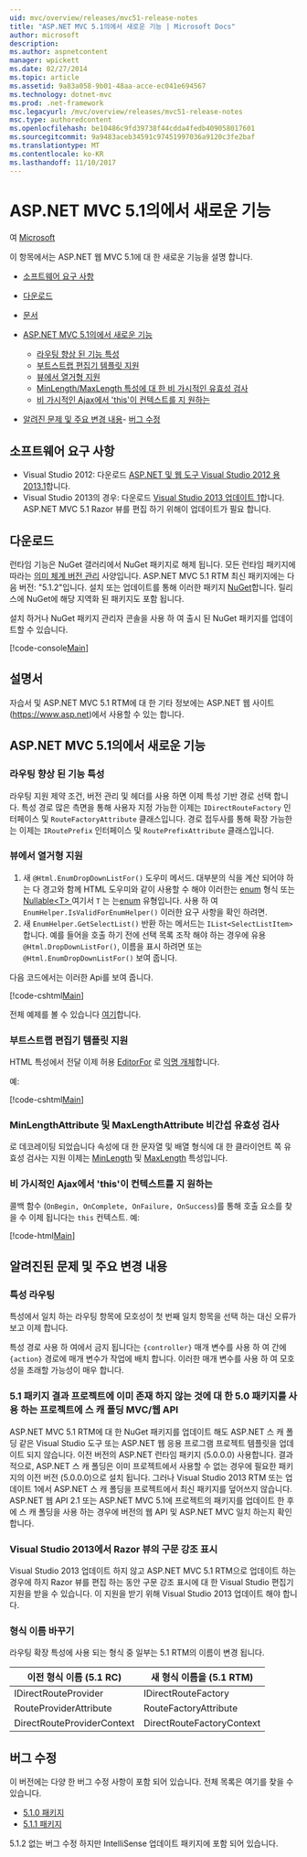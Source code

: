 ```yaml
---
uid: mvc/overview/releases/mvc51-release-notes
title: "ASP.NET MVC 5.1의에서 새로운 기능 | Microsoft Docs"
author: microsoft
description: 
ms.author: aspnetcontent
manager: wpickett
ms.date: 02/27/2014
ms.topic: article
ms.assetid: 9a83a058-9b01-48aa-acce-ec041e694567
ms.technology: dotnet-mvc
ms.prod: .net-framework
msc.legacyurl: /mvc/overview/releases/mvc51-release-notes
msc.type: authoredcontent
ms.openlocfilehash: be10486c9fd39738f44cdda4fedb409058017601
ms.sourcegitcommit: 9a9483aceb34591c97451997036a9120c3fe2baf
ms.translationtype: MT
ms.contentlocale: ko-KR
ms.lasthandoff: 11/10/2017
---
```

<a name="whats-new-in-aspnet-mvc-51"></a>ASP.NET MVC 5.1의에서 새로운 기능
====================
여 [Microsoft](https://github.com/microsoft)

이 항목에서는 ASP.NET 웹 MVC 5.1에 대 한 새로운 기능을 설명 합니다.

- [소프트웨어 요구 사항](#SoftwareRequirements)
- [다운로드](#download)
- [문서](#documentation)
- [ASP.NET MVC 5.1의에서 새로운 기능](#new-features)

    - [라우팅 향상 된 기능 특성](#AttributeRouting)
    - [부트스트랩 편집기 템플릿 지원](#Bootstrap)
    - [뷰에서 열거형 지원](#Enum)
    - [MinLength/MaxLength 특성에 대 한 비 가시적인 유효성 검사](#Unobtrusive)
    - [비 가시적인 Ajax에서 'this'이 컨텍스트를 지 원하는](#thisContext)
- [알려진 문제 및 주요 변경 내용](#KnownBreakingChanges)- [버그 수정](#bug-fixes)

<a id="SoftwareRequirements"></a>
## <a name="software-requirements"></a>소프트웨어 요구 사항

- Visual Studio 2012: 다운로드 [ASP.NET 및 웹 도구 Visual Studio 2012 용 2013.1](https://go.microsoft.com/fwlink/?LinkId=390062)합니다.
- Visual Studio 2013의 경우: 다운로드 [Visual Studio 2013 업데이트 1](https://go.microsoft.com/fwlink/?LinkId=390064)합니다. ASP.NET MVC 5.1 Razor 뷰를 편집 하기 위해이 업데이트가 필요 합니다.

<a id="download"></a>
## <a name="download"></a>다운로드

런타임 기능은 NuGet 갤러리에서 NuGet 패키지로 해제 됩니다. 모든 런타임 패키지에 따라는 [의미 체계 버전 관리](http://semver.org/) 사양입니다. ASP.NET MVC 5.1 RTM 최신 패키지에는 다음 버전: "5.1.2"입니다. 설치 또는 업데이트를 통해 이러한 패키지 [NuGet](http://www.nuget.org/packages/Microsoft.AspNet.Mvc/)합니다. 릴리스에 NuGet에 해당 지역화 된 패키지도 포함 됩니다.

설치 하거나 NuGet 패키지 관리자 콘솔을 사용 하 여 출시 된 NuGet 패키지를 업데이트할 수 있습니다.

[!code-console[Main](mvc51-release-notes/samples/sample1.cmd)]

<a id="documentation"></a>
## <a name="documentation"></a>설명서

자습서 및 ASP.NET MVC 5.1 RTM에 대 한 기타 정보에는 ASP.NET 웹 사이트 (https://www.asp.net)에서 사용할 수 있는 합니다. 

<a id="new-features"></a>
## <a name="new-features-in-aspnet-mvc-51"></a>ASP.NET MVC 5.1의에서 새로운 기능

<a id="AttributeRouting"></a>

### <a name="attribute-routing-improvements"></a>라우팅 향상 된 기능 특성

 라우팅 지원 제약 조건, 버전 관리 및 헤더를 사용 하면 이제 특성 기반 경로 선택 합니다. 특성 경로 많은 측면을 통해 사용자 지정 가능한 이제는 `IDirectRouteFactory` 인터페이스 및 `RouteFactoryAttribute` 클래스입니다. 경로 접두사를 통해 확장 가능한는 이제는 `IRoutePrefix` 인터페이스 및 `RoutePrefixAttribute` 클래스입니다. 

<a id="Enum"></a>

### <a name="enum-support-in-views"></a>뷰에서 열거형 지원

1. 새 `@Html.EnumDropDownListFor()` 도우미 메서드. 대부분의 식을 계산 되어야 하는 다 경고와 함께 HTML 도우미와 같이 사용할 수 해야 이러한는 [enum](https://msdn.microsoft.com/en-us/library/cc138362.aspx) 형식 또는 [Nullable&lt;T&gt; ](https://msdn.microsoft.com/en-us/library/2cf62fcy.aspx) 여기서 `T` 는 는[enum](https://msdn.microsoft.com/en-us/library/cc138362.aspx) 유형입니다. 사용 하 여 `EnumHelper.IsValidForEnumHelper()` 이러한 요구 사항을 확인 하려면.
2. 새 `EnumHelper.GetSelectList()` 반환 하는 메서드는 `IList<SelectListItem>`합니다. 예를 들어을 호출 하기 전에 선택 목록 조작 해야 하는 경우에 유용 `@Html.DropDownListFor()`, 이름을 표시 하려면 또는 `@Html.EnumDropDownListFor()` 보여 줍니다.

다음 코드에서는 이러한 Api를 보여 줍니다.

[!code-cshtml[Main](mvc51-release-notes/samples/sample2.cshtml)]

전체 예제를 볼 수 있습니다 [여기](https://aspnet.codeplex.com/SourceControl/latest#Samples/MVC/EnumSample/)합니다.

<a id="Bootstrap"></a>

### <a name="bootstrap-support-for-editor-templates"></a>부트스트랩 편집기 템플릿 지원

HTML 특성에서 전달 이제 허용 [EditorFor](https://msdn.microsoft.com/en-us/library/system.web.mvc.html.editorextensions.editorfor(v=vs.100).aspx) 로 [익명 개체](https://msdn.microsoft.com/en-us/library/bb397696.aspx)합니다.

예:

[!code-cshtml[Main](mvc51-release-notes/samples/sample3.cshtml)]

<a id="Unobtrusive"></a>

### <a name="unobtrusive-validation-for-minlengthattribute-and-maxlengthattribute"></a>MinLengthAttribute 및 MaxLengthAttribute 비간섭 유효성 검사

로 데코레이팅 되었습니다 속성에 대 한 문자열 및 배열 형식에 대 한 클라이언트 쪽 유효성 검사는 지원 이제는 [MinLength](https://msdn.microsoft.com/en-us/library/system.componentmodel.dataannotations.minlengthattribute(v=vs.110).aspx) 및 [MaxLength](https://msdn.microsoft.com/en-us/library/system.componentmodel.dataannotations.maxlengthattribute(v=vs.110).aspx) 특성입니다.

<a id="thisContext"></a>

### <a name="supporting-the-this-context-in-unobtrusive-ajax"></a>비 가시적인 Ajax에서 'this'이 컨텍스트를 지 원하는

콜백 함수 (`OnBegin, OnComplete, OnFailure, OnSuccess`)를 통해 호출 요소를 찾을 수 이제 됩니다는 `this` 컨텍스트. 예:

[!code-html[Main](mvc51-release-notes/samples/sample4.html)]

<a id="KnownBreakingChanges"></a>

## <a name="known-issues-and-breaking-changes"></a>알려진된 문제 및 주요 변경 내용

### <a name="attribute-routing"></a>특성 라우팅

특성에서 일치 하는 라우팅 항목에 모호성이 첫 번째 일치 항목을 선택 하는 대신 오류가 보고 이제 합니다.

특성 경로 사용 하 여에서 금지 됩니다는 `{controller}` 매개 변수를 사용 하 여 간에 `{action}` 경로에 매개 변수가 작업에 배치 합니다. 이러한 매개 변수를 사용 하 여 모호성을 초래할 가능성이 매우 합니다. 

### <a name="scaffolding-mvcweb-api-into-a-project-with-51-packages-results-in-50-packages-for-ones-that-dont-already-exist-in-the-project"></a>5.1 패키지 결과 프로젝트에 이미 존재 하지 않는 것에 대 한 5.0 패키지를 사용 하는 프로젝트에 스 캐 폴딩 MVC/웹 API

ASP.NET MVC 5.1 RTM에 대 한 NuGet 패키지를 업데이트 해도 ASP.NET 스 캐 폴딩 같은 Visual Studio 도구 또는 ASP.NET 웹 응용 프로그램 프로젝트 템플릿을 업데이트 되지 않습니다. 이전 버전의 ASP.NET 런타임 패키지 (5.0.0.0) 사용합니다. 결과적으로, ASP.NET 스 캐 폴딩은 이미 프로젝트에서 사용할 수 없는 경우에 필요한 패키지의 이전 버전 (5.0.0.0)으로 설치 됩니다. 그러나 Visual Studio 2013 RTM 또는 업데이트 1에서 ASP.NET 스 캐 폴딩을 프로젝트에서 최신 패키지를 덮어쓰지 않습니다. ASP.NET 웹 API 2.1 또는 ASP.NET MVC 5.1에 프로젝트의 패키지를 업데이트 한 후에 스 캐 폴딩을 사용 하는 경우에 버전의 웹 API 및 ASP.NET MVC 일치 하는지 확인 합니다. 

### <a name="syntax-highlighting-for-razor-views-in-visual-studio-2013"></a>Visual Studio 2013에서 Razor 뷰의 구문 강조 표시

Visual Studio 2013 업데이트 하지 않고 ASP.NET MVC 5.1 RTM으로 업데이트 하는 경우에 하지 Razor 뷰를 편집 하는 동안 구문 강조 표시에 대 한 Visual Studio 편집기 지원을 받을 수 있습니다. 이 지원을 받기 위해 Visual Studio 2013 업데이트 해야 합니다. 

### <a name="type-renames"></a>형식 이름 바꾸기

라우팅 확장 특성에 사용 되는 형식 중 일부는 5.1 RTM의 이름이 변경 됩니다.

| **이전 형식 이름 (5.1 RC)** | **새 형식 이름을 (5.1 RTM)** |
| --- | --- |
| IDirectRouteProvider | IDirectRouteFactory |
| RouteProviderAttribute | RouteFactoryAttribute |
| DirectRouteProviderContext | DirectRouteFactoryContext |

<a id="bug-fixes"></a>
## <a name="bug-fixes"></a>버그 수정

이 버전에는 다양 한 버그 수정 사항이 포함 되어 있습니다. 전체 목록은 여기를 찾을 수 있습니다.

- [5.1.0 패키지](https://aspnetwebstack.codeplex.com/workitem/list/advanced?keyword=&amp;status=Closed&amp;type=All&amp;priority=All&amp;release=v5.1%20Preview|v5.1%20RTM&amp;assignedTo=All&amp;component=MVC&amp;sortField=AssignedTo&amp;sortDirection=Ascending&amp;page=0&amp;reasonClosed=Fixed)
- [5.1.1 패키지](https://aspnetwebstack.codeplex.com/workitem/list/advanced?keyword=&amp;status=All&amp;type=All&amp;priority=All&amp;release=v5.1.1%20RTM&amp;assignedTo=All&amp;component=MVC&amp;sortField=AssignedTo&amp;sortDirection=Ascending&amp;page=0&amp;reasonClosed=Fixed)

5.1.2 없는 버그 수정 하지만 IntelliSense 업데이트 패키지에 포함 되어 있습니다.
